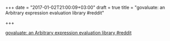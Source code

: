 +++
date = "2017-01-02T21:00:09+03:00"
draft = true
title = "govaluate: an Arbitrary expression evaluation library  #reddit"

+++

<p><a href="https://t.co/p55gUjogvk">govaluate: an Arbitrary expression evaluation library  #reddit</a></p>
